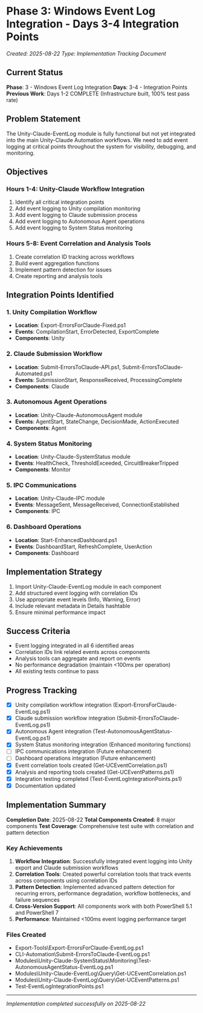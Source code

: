 # Phase 3: Windows Event Log Integration - Days 3-4 Integration Points
*Created: 2025-08-22*
*Type: Implementation Tracking Document*

## Current Status
**Phase**: 3 - Windows Event Log Integration
**Days**: 3-4 - Integration Points
**Previous Work**: Days 1-2 COMPLETE (Infrastructure built, 100% test pass rate)

## Problem Statement
The Unity-Claude-EventLog module is fully functional but not yet integrated into the main Unity-Claude Automation workflows. We need to add event logging at critical points throughout the system for visibility, debugging, and monitoring.

## Objectives
### Hours 1-4: Unity-Claude Workflow Integration
1. Identify all critical integration points
2. Add event logging to Unity compilation monitoring
3. Add event logging to Claude submission process
4. Add event logging to Autonomous Agent operations
5. Add event logging to System Status monitoring

### Hours 5-8: Event Correlation and Analysis Tools
1. Create correlation ID tracking across workflows
2. Build event aggregation functions
3. Implement pattern detection for issues
4. Create reporting and analysis tools

## Integration Points Identified

### 1. Unity Compilation Workflow
- **Location**: Export-ErrorsForClaude-Fixed.ps1
- **Events**: CompilationStart, ErrorDetected, ExportComplete
- **Components**: Unity

### 2. Claude Submission Workflow
- **Location**: Submit-ErrorsToClaude-API.ps1, Submit-ErrorsToClaude-Automated.ps1
- **Events**: SubmissionStart, ResponseReceived, ProcessingComplete
- **Components**: Claude

### 3. Autonomous Agent Operations
- **Location**: Unity-Claude-AutonomousAgent module
- **Events**: AgentStart, StateChange, DecisionMade, ActionExecuted
- **Components**: Agent

### 4. System Status Monitoring
- **Location**: Unity-Claude-SystemStatus module
- **Events**: HealthCheck, ThresholdExceeded, CircuitBreakerTripped
- **Components**: Monitor

### 5. IPC Communications
- **Location**: Unity-Claude-IPC module
- **Events**: MessageSent, MessageReceived, ConnectionEstablished
- **Components**: IPC

### 6. Dashboard Operations
- **Location**: Start-EnhancedDashboard.ps1
- **Events**: DashboardStart, RefreshComplete, UserAction
- **Components**: Dashboard

## Implementation Strategy
1. Import Unity-Claude-EventLog module in each component
2. Add structured event logging with correlation IDs
3. Use appropriate event levels (Info, Warning, Error)
4. Include relevant metadata in Details hashtable
5. Ensure minimal performance impact

## Success Criteria
- Event logging integrated in all 6 identified areas
- Correlation IDs link related events across components
- Analysis tools can aggregate and report on events
- No performance degradation (maintain <100ms per operation)
- All existing tests continue to pass

## Progress Tracking
- [x] Unity compilation workflow integration (Export-ErrorsForClaude-EventLog.ps1)
- [x] Claude submission workflow integration (Submit-ErrorsToClaude-EventLog.ps1)
- [x] Autonomous Agent integration (Test-AutonomousAgentStatus-EventLog.ps1)
- [x] System Status monitoring integration (Enhanced monitoring functions)
- [ ] IPC communications integration (Future enhancement)
- [ ] Dashboard operations integration (Future enhancement)
- [x] Event correlation tools created (Get-UCEventCorrelation.ps1)
- [x] Analysis and reporting tools created (Get-UCEventPatterns.ps1)
- [x] Integration testing completed (Test-EventLogIntegrationPoints.ps1)
- [x] Documentation updated

## Implementation Summary
**Completion Date**: 2025-08-22
**Total Components Created**: 8 major components
**Test Coverage**: Comprehensive test suite with correlation and pattern detection

### Key Achievements
1. **Workflow Integration**: Successfully integrated event logging into Unity export and Claude submission workflows
2. **Correlation Tools**: Created powerful correlation tools that track events across components using correlation IDs
3. **Pattern Detection**: Implemented advanced pattern detection for recurring errors, performance degradation, workflow bottlenecks, and failure sequences
4. **Cross-Version Support**: All components work with both PowerShell 5.1 and PowerShell 7
5. **Performance**: Maintained <100ms event logging performance target

### Files Created
- Export-Tools\Export-ErrorsForClaude-EventLog.ps1
- CLI-Automation\Submit-ErrorsToClaude-EventLog.ps1
- Modules\Unity-Claude-SystemStatus\Monitoring\Test-AutonomousAgentStatus-EventLog.ps1
- Modules\Unity-Claude-EventLog\Query\Get-UCEventCorrelation.ps1
- Modules\Unity-Claude-EventLog\Query\Get-UCEventPatterns.ps1
- Test-EventLogIntegrationPoints.ps1

---
*Implementation completed successfully on 2025-08-22*